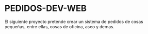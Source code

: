 # PEDIDOS-DEV-WEB
El siguiente proyecto pretende crear un sistema de pedidos de cosas pequeñas, entre ellas, cosas de oficina, aseo y demas.
